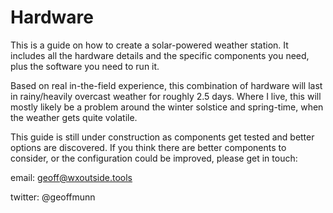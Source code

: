 # Hardware

This is a guide on how to create a solar-powered weather station. It includes all the hardware details and the specific components you need, plus the software you need to run it.

Based on real in-the-field experience, this combination of hardware will last in rainy/heavily overcast weather for roughly 2.5 days. Where I live, this will mostly likely be a problem around the winter solstice and spring-time, when the weather gets quite volatile.

This guide is still under construction as components get tested and better options are discovered. If you think there are better components to consider, or the configuration could be improved, please get in touch:

email: geoff@wxoutside.tools

twitter: @geoffmunn
